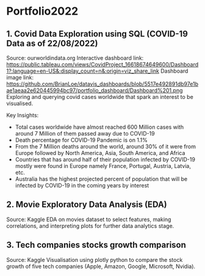 # Portfolio2022

## 1. Covid Data Exploration using SQL (COVID-19 Data as of 22/08/2022)
Source: ourworldindata.org
Interactive dashboard link: https://public.tableau.com/views/CovidProject_16618674649600/Dashboard1?:language=en-US&:display_count=n&:origin=viz_share_link 
Dashboard image link: https://github.com/BrianLoe/datavis_dashboards/blob/5517e492891db97e1bae1aeaa2e620445994bc97/portfolio_dashboard/Dashboard%201.png
Exploring and querying covid cases worldwide that spark an interest to be visualised.

Key Insights:
- Total cases worldwide have almost reached 600 Million cases with around 7 Million of them passed away due to COVID-19
- Death percentage for COVID-19 Pandemic is on 1.1% 
- From the 7 Million deaths around the world, around 30% of it were from Europe followed by North America, Asia, South America, and Africa
- Countries that has around half of their population infected by COVID-19 mostly were found in Europe namely France, Portugal, Austria, Latvia, etc.
- Australia has the highest projected percent of population that will be infected by COVID-19 in the coming years by interest

## 2. Movie Exploratory Data Analysis (EDA)
Source: Kaggle
EDA on movies dataset to select features, making correlations, and interpreting plots for further data analytics stage.

## 3. Tech companies stocks growth comparison
Source: Kaggle
Visualisation using plotly python to compare the stock growth of five tech companies (Apple, Amazon, Google, Microsoft, Nvidia).
